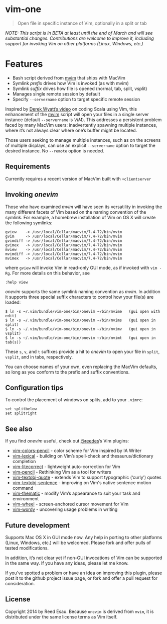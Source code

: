 # vim-one

> Open file in specific instance of Vim, optionally in a split or tab

_NOTE: This script is in BETA at least until the end of March and will see
substantial changes. Contributions are welcome to improve it, including
support for invoking Vim on other platforms (Linux, Windows, etc.)_

# Features

* Bash script derived from [mvim][mv] that ships with MacVim
* Symlink _prefix_ drives how Vim is invoked (as with mvim)
* Symlink _suffix_ drives how file is opened (normal, tab, split, vsplit)
* Manages single remote session by default
* Specify `--servername` option to target specific remote session

Inspired by [Derek Wyatt’s video][dw] on coding Scala using Vim, this
enhancement of the [mvim][mv] script will open your files in a single
server instance (default `--servername` is _VIM_). This addresses
a persistent problem faced by many MacVim users: inadvertently spawning
multiple instances, where it’s not always clear where one’s buffer might
be located.

Those users seeking to manage multiple instances, such as on the screens
of multiple displays, can use an explicit `--servername` option to target 
the desired instance. No `--remote` option is needed.

[mv]: https://github.com/b4winckler/macvim/blob/master/src/MacVim/mvim
[dw]: http://derekwyatt.org/2013/12/31/coding-scala-with-vim.html

## Requirements

Currently requires a recent version of MacVim built with `+clientserver`

## Invoking _onevim_

Those who have examined _mvim_ will have seen its versatility in invoking
the many different facets of Vim based on the naming convention of the
symlink. For example, a homebrew installation of Vim on OS X will create
the following symlinks:

```
gview    -> /usr/local/Cellar/macvim/7.4-72/bin/mvim
gvim     -> /usr/local/Cellar/macvim/7.4-72/bin/mvim
gvimdiff -> /usr/local/Cellar/macvim/7.4-72/bin/mvim
gvimex   -> /usr/local/Cellar/macvim/7.4-72/bin/mvim
mview    -> /usr/local/Cellar/macvim/7.4-72/bin/mvim
mvimdiff -> /usr/local/Cellar/macvim/7.4-72/bin/mvim
mvimex   -> /usr/local/Cellar/macvim/7.4-72/bin/mvim
```

where `gview` will invoke Vim in read-only GUI mode, as if invoked with
`vim -Rg`. For more details on this behavior, see

```
:help view
```

_onevim_ supports the same symlink naming convention as _mvim_. In
addition it supports three special suffix characters to control how your
file(s) are loaded:

```
$ ln -s ~/.vim/bundle/vim-one/bin/onevim ~/bin/mvime   (gui open with edit)
$ ln -s ~/.vim/bundle/vim-one/bin/onevim ~/bin/mvims   (gui open in split)
$ ln -s ~/.vim/bundle/vim-one/bin/onevim ~/bin/mvimv   (gui open in vsplit)
$ ln -s ~/.vim/bundle/vim-one/bin/onevim ~/bin/mvimt   (gui open in tab(s))
```

These `s`, `v`, and `t` suffixes provide a hit to _onevim_ to open your
file in `split`, `vsplit`, and in tabs, respectively. 

You can choose names of your own, even replacing the MacVim defaults, so
long as you conform to the prefix and suffix conventions.

## Configuration tips

To control the placement of windows on splits, add to your `.vimrc`:

```
set splitbelow
set splitright
```

## See also

If you find _onevim_ useful, check out [@reedes][re]’s Vim plugins:

* [vim-colors-pencil][cp] - color scheme for Vim inspired by IA Writer
* [vim-lexical][lx] - building on Vim’s spell-check and thesaurus/dictionary completion
* [vim-litecorrect][lc] - lightweight auto-correction for Vim
* [vim-pencil][pn] - Rethinking Vim as a tool for writers
* [vim-textobj-quote][qu] - extends Vim to support typographic (‘curly’) quotes
* [vim-textobj-sentence][ts] - improving on Vim's native sentence motion command
* [vim-thematic][th] - modify Vim’s appearance to suit your task and environment 
* [vim-wheel][wh] - screen-anchored cursor movement for Vim
* [vim-wordy][wo] - uncovering usage problems in writing 

[re]: http://github.com/reedes
[cp]: http://github.com/reedes/vim-colors-pencil
[pn]: http://github.com/reedes/vim-pencil
[lx]: http://github.com/reedes/vim-lexical
[lc]: http://github.com/reedes/vim-litecorrect
[qu]: http://github.com/reedes/vim-textobj-quote
[ts]: http://github.com/reedes/vim-textobj-sentence
[th]: http://github.com/reedes/vim-thematic
[wo]: http://github.com/reedes/vim-wordy
[wh]: http://github.com/reedes/vim-wheel

## Future development

Supports Mac OS X in GUI mode now. Any help in porting to other platforms
(Linux, Windows, etc.) will be welcomed. Please fork and offer pulls of
tested modifications. 

In addition, it’s not clear yet if non-GUI invocations of Vim can be
supported in the same way. If you have any ideas, please let me know.

If you’ve spotted a problem or have an idea on improving this plugin,
please post it to the github project issue page, or fork and offer a
pull request for consideration.

## License

Copyright 2014 by Reed Esau. Because `onevim` is derived from `mvim`, it
is distributed under the same license terms as Vim itself.
